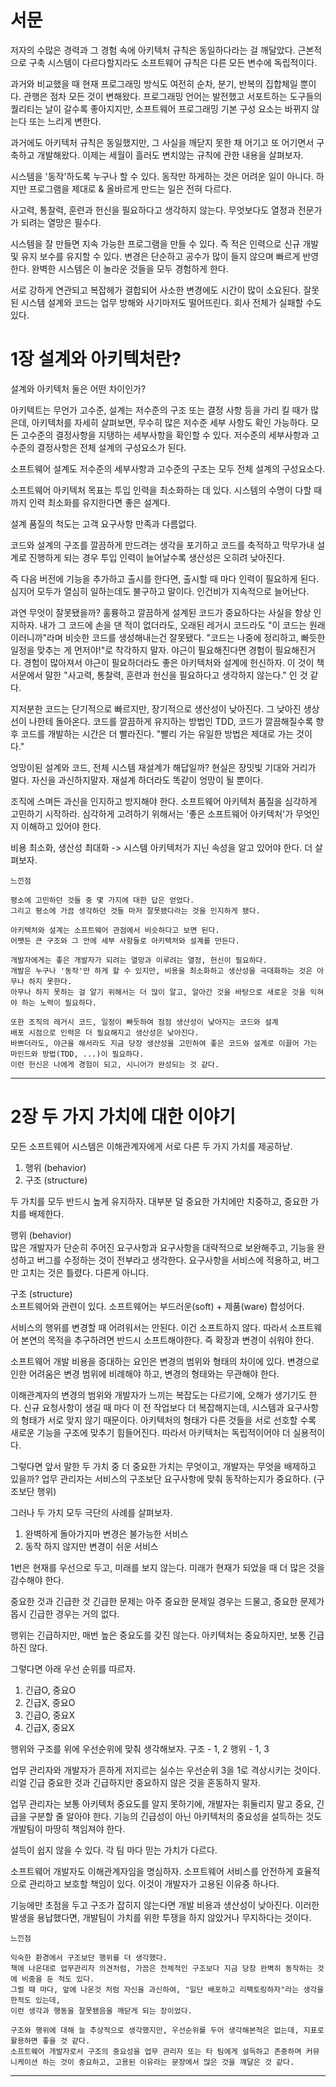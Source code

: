 # 서문
저자의 수많은 경력과 그 경험 속에 아키텍처 규칙은 동일하다라는 걸 깨달았다.
근본적으로 구축 시스템이 다르다할지라도 소프트웨어 규칙은 다른 모든 변수에 독립적이다.

과거와 비교했을 때 현재 프로그래밍 방식도 여전히 순차, 분기, 반복의 집합체일 뿐이다.
관행은 점차 모든 것이 변해왔다. 프로그래밍 언어는 발전했고 서포트하는 도구들의 퀄리티는 날이 갈수록 좋아지지만,
소프트웨어 프로그래밍 기본 구성 요소는 바뀌지 않는다 또는 느리게 변한다.

과거에도 아키텍처 규칙은 동일했지만, 그 사실을 깨닫지 못한 채 어기고 또 어기면서 구축하고 개발해왔다.
이제는 세월이 흘러도 변치않는 규칙에 관한 내용을 살펴보자.

시스템을 '동작'하도록 누구나 할 수 있다.
동작만 하게하는 것은 어려운 일이 아니다.
하지만 프로그램을 제대로 & 올바르게 만드는 일은 전혀 다르다.

사고력, 통찰력, 훈련과 헌신을 필요하다고 생각하지 않는다.
무엇보다도 열정과 전문가가 되려는 열망은 필수다.

시스템을 잘 만들면 지속 가능한 프로그램을 만들 수 있다.
즉 적은 인력으로 신규 개발 및 유지 보수를 유지할 수 있다.
변경은 단순하고 공수가 많이 들지 않으며 빠르게 반영한다.
완벽한 시스템은 이 놀라운 것들을 모두 경험하게 한다.

서로 강하게 연관되고 복잡헤가 결합되어 사소한 변경에도 시간이 많이 소요된다.
잘못된 시스템 설계와 코드는 업무 방해와 사기마저도 떨어뜨린다.
회사 전체가 실패할 수도 있다.

# 1장 설계와 아키텍처란?
설계와 아키텍처 둘은 어떤 차이인가?

아키텍트는 무언가 고수준, 설계는 저수준의 구조 또는 결정 사항 등을 가리 킬 때가 많은데,
아키텍처를 자세히 살펴보면, 무수히 많은 저수준 세부 사항도 확인 가능하다.
모든 고수준의 결정사항을 지탱하는 세부사항을 확인할 수 있다.
저수준의 세부사항과 고수준의 결정사항은 전체 설계의 구성요소가 된다.

소프트웨어 설계도 저수준의 세부사항과 고수준의 구조는 모두 전체 설계의 구성요소다.

소프트웨어 아키텍처 목표는 투입 인력을 최소화하는 데 있다.
시스템의 수명이 다할 때 까지 인력 최소화를 유지한다면 좋은 설계다.

설계 품질의 척도는 고객 요구사항 만족과 다름없다.

코드와 설계의 구조를 깔끔하게 만드려는 생각을 포기하고 코드를 축적하고 막무가내 설계로 진행하게 되는 경우
투입 인력이 늘어날수록 생산성은 오히려 낮아진다.

즉 다음 버전에 기능을 추가하고 출시를 한다면, 출시할 때 마다 인력이 필요하게 된다.
심지어 모두가 열심히 일하는데도 불구하고 말이다.
인건비가 지속적으로 늘어난다.

과연 무엇이 잘못됐을까?
훌륭하고 깔끔하게 설계된 코드가 중요하다는 사실을 항상 인지하자.
내가 그 코드에 손을 댄 적이 없더라도, 오래된 레거시 코드라도 "이 코드는 원래 이러니까"라며 비슷한 코드를 생성해내는건 잘못됐다.
"코드는 나중에 정리하고, 빠듯한 일정을 맞추는 게 먼저야!"로 착각하지 말자.
야근이 필요해진다면 경험이 필요해진거다. 경험이 많아져서 야근이 필요하더라도 좋은 아키텍처와 설계에 헌신하자.
이 것이 책 서문에서 말한 "사고력, 통찰력, 훈련과 헌신을 필요하다고 생각하지 않는다." 인 것 같다.

지저분한 코드는 단기적으로 빠르지만, 장기적으로 생산성이 낮아진다. 그 낮아진 생상선이 나한테 돌아온다.
코드를 깔끔하게 유지하는 방법인 TDD, 코드가 깔끔해질수록 향후 코드를 개발하는 시간은 더 빨라진다.
"빨리 가는 유일한 방법은 제대로 가는 것이다."

엉망이된 설계와 코드, 전체 시스템 재설계가 해답일까?
현실은 장밋빛 기대와 거리가 멀다. 자신을 과신하지말자.
재설계 하더라도 똑같이 엉망이 될 뿐이다. 

조직에 스며든 과신을 인지하고 방지해야 한다.
소프트웨어 아키텍처 품질을 심각하게 고민하기 시작하라.
심각하게 고려하기 위해서는 '좋은 소프트웨어 아키텍처'가 무엇인지 이해하고 있어야 한다.

비용 최소화, 생산성 최대화 -> 시스템 아키텍처가 지닌 속성을 알고 있어야 한다.
더 살펴보자.

```text 
느낀점

평소에 고민하던 것들 중 몇 가지에 대한 답은 얻었다.
그리고 평소에 가끔 생각하던 것들 마저 잘못됐다라는 것을 인지하게 됐다.

아키텍처와 설계는 소프트웨어 관점에서 비슷하다고 보면 된다.
어쨋든 큰 구조와 그 안에 세부 사항들로 아키텍처와 설계를 만든다.

개발자에게는 좋은 개발자가 되려는 열망과 이루려는 열정, 헌신이 필요하다.
개발은 누구나 '동작'만 하게 할 수 있지만, 비용을 최소화하고 생산성을 극대화하는 것은 아무나 하지 못한다.
아무나 하지 못하는 걸 알기 위해서는 더 많이 알고, 알아간 것을 바탕으로 새로운 것을 익혀야 하는 노력이 필요하다.

또한 조직의 레거시 코드, 일정이 빠듯하여 점점 생산성이 낮아지는 코드와 설계 
배포 시점으로 인력은 더 필요해지고 생산성은 낮아진다.
바쁘더라도, 야근을 해서라도 지금 당장 생산성을 고민하여 좋은 코드와 설계로 이끌어 가는 마인드와 방법(TDD, ...)이 필요하다.
이런 헌신은 나에게 경험이 되고, 시니어가 완성되는 것 같다. 
```
---

# 2장 두 가지 가치에 대한 이야기
모든 소프트웨어 시스템은 이해관계자에게 서로 다른 두 가지 가치를 제공하낟.
1. 행위 (behavior)
2. 구조 (structure)

두 가치를 모두 반드시 높게 유지하자.
대부분 덜 중요한 가치에만 치중하고, 중요한 가치를 배제한다.

행위 (behavior)  
많은 개발자가 단순히 주어진 요구사항과 요구사항을 대략적으로 보완해주고, 기능을 완성하고 버그를 수정하는 것이 전부라고 생각한다.
요구사항을 서비스에 적용하고, 버그만 고치는 것은 틀렸다. 다른게 아니다.

구조 (structure)  
소프트웨어와 관련이 있다.
소프트웨어는 부드러운(soft) + 제품(ware) 합성어다.

서비스의 행위를 변경할 때 어려워서는 안된다. 이건 소프트하지 않다. 
따라서 소프트웨어 본연의 목적을 추구하려면 반드시 소프트해야한다.
즉 확장과 변경이 쉬워야 한다.

소프트웨어 개발 비용을 증대하는 요인은 변경의 범위와 형태의 차이에 있다.
변경으로 인한 어려움은 변경 범위에 비례해야 하고, 변경의 형태와는 무관해야 한다.

이해관계자의 변경의 범위와 개발자가 느끼는 복잡도는 다르기에, 오해가 생기기도 한다.
신규 요청사항이 생길 때 마다 이 전 작업보다 더 복잡해지는데, 시스템과 요구사항의 형태가 서로 맞지 않기 때문이다.
아키텍처의 형태가 다른 것들을 서로 선호할 수록 새로운 기능을 구조에 맞추기 힘들어진다.
따라서 아키텍처는 독립적이어야 더 실용적이다.

그렇다면 앞서 말한 두 가치 중 더 중요한 가치는 무엇이고, 개발자는 무엇을 배제하고 있을까?
업무 관리자는 서비스의 구조보단 요구사항에 맞춰 동작하는지가 중요하다. (구조보단 행위)

그러나 두 가치 모두 극단의 사례를 살펴보자.
1. 완벽하게 돌아가지마 변경은 불가능한 서비스
2. 동작 하지 않지만 변경이 쉬운 서비스

1번은 현재를 우선으로 두고, 미래를 보지 않는다. 미래가 현재가 되었을 때 더 많은 것을 감수해야 한다.

중요한 것과 긴급한 것 
긴급한 문제는 아주 중요한 문제일 경우는 드물고, 중요한 문제가 몹시 긴급한 경우는 거의 없다.

행위는 긴급하지만, 매번 높은 중요도를 갖진 않는다.
아키텍처는 중요하지만, 보통 긴급하진 않다.

그렇다면 아래 우선 순위를 따르자.
1. 긴급O, 중요O
2. 긴급X, 중요O
3. 긴급O, 중요X
4. 긴급X, 중요X

행위와 구조를 위에 우선순위에 맞춰 생각해보자.
구조 - 1, 2
행위 - 1, 3

업무 관리자와 개발자가 흔하게 저지르는 실수는 우선순위 3을 1로 격상시키는 것이다.
리얼 긴급 중요한 것과 긴급하지만 중요하지 않은 것을 혼동하지 말자.

업무 관리자는 보통 아키텍처 중요도를 알지 못하기에, 개발자는 휘둘리지 말고 중요, 긴급을 구분할 줄 알아야 한다. 
기능의 긴급성이 아닌 아키텍처의 중요성을 설득하는 것도 개발팀이 마땅히 책임져야 한다.

설득이 쉽지 않을 수 있다.
각 팀 마다 믿는 가치가 다르다.

소프트웨어 개발자도 이해관계자임을 명심하자.
소프트웨어 서비스를 안전하게 효율적으로 관리하고 보호할 책임이 있다.
이것이 개발자가 고용된 이유중 하나다.

기능에만 초점을 두고 구조가 잡히지 않는다면 개발 비용과 생산성이 낮아진다.
이러한 발생을 용납했다면, 개발팀이 가치를 위한 투쟁을 하지 않았거나 무지하다는 것이다.

```text
느낀점

익숙한 환경에서 구조보단 행위를 더 생각했다.
책에 나온대로 업무관리자 의견처럼, 가끔은 전체적인 구조보다 지금 당장 완벽히 동작하는 것에 비중을 둔 적도 있다.
그럴 때 마다, 앞에 나온것 처럼 자신을 과신하여, "일단 배포하고 리팩토링하자"라는 생각을 한적도 있는데, 
이런 생각과 행동을 잘못됐음을 깨닫게 되는 장이었다.

구조와 행위에 대해 늘 추상적으로 생각했지만, 우선순위를 두어 생각해본적은 없는데, 지표로 활용하면 좋을 것 같다.
소프트웨어 개발자로서 구조의 중요성을 업무 관리자 또는 타 팀에게 설득하고 존중하며 커뮤니케이션 하는 것이 중요하고, 고용된 이유라는 문장에서 많은 것을 꺠달은 것 같다.
```
---
